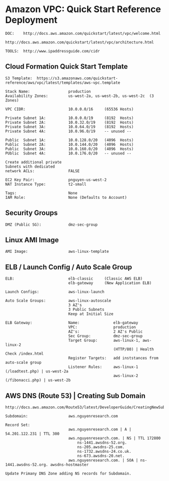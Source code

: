 
# Amazon VPC: Quick Start Reference Deployment

    DOC:    http://docs.aws.amazon.com/quickstart/latest/vpc/welcome.html
            http://docs.aws.amazon.com/quickstart/latest/vpc/architecture.html

    TOOLS:  http://www.ipaddressguide.com/cidr

## Cloud Formation Quick Start Template

    S3 Template:  https://s3.amazonaws.com/quickstart-reference/aws/vpc/latest/templates/aws-vpc.template

    Stack Name:                 production
    Availability Zones:         us-west-2a, us-west-2b, us-west-2c  (3 Zones)

    VPC CIDR:                   10.0.0.0/16     (65536 Hosts)

    Private Subnet 1A:          10.0.0.0/19     (8192  Hosts)
    Private Subnet 2A:          10.0.32.0/19    (8192  Hosts)
    Private Subnet 3A:          10.0.64.0/19    (8192  Hosts)
    Private Subnet 4A:          10.0.96.0/19    -- unused --

    Public  Subnet 1A:          10.0.128.0/20   (4096  Hosts)
    Public  Subnet 2A:          10.0.144.0/20   (4096  Hosts)
    Public  Subnet 3A:          10.0.160.0/20   (4096  Hosts)
    PUblic  Subnet 4A:          10.0.176.0/20   -- unused --

    Create additional private 
    Subnets with dedicated 
    network ACLs:               FALSE

    EC2 Key Pair:               pnguyen-us-west-2
    NAT Instance Type:          t2-small

    Tags:                       None
    IAM Role:                   None (Defaults to Account)

## Security Groups

    DMZ (Public SG):            dmz-sec-group

## Linux AMI Image

    AMI Image:                  aws-linux-template

## ELB / Launch Config / Auto Scale Group

    ELB:                        elb-classic     (Classic AWS ELB)
                                elb-gateway     (New Application ELB)

    Launch Configs:             aws-linux-launch

    Auto Scale Groups:          aws-linux-autoscale 
                                3 AZ's
                                3 Public Subnets 
                                Keep at Initial Size

    ELB Gateway:                Name:               elb-gateway
                                VPC:                production
                                AZ's:               2 AZ's Public
                                Sec Group:          dmz-sec-group      
                                Target Group:       aws-linux-1, aws-linux-2 
                                                    (HTTP/80) | Health Check /index.html
                                Register Targets:   add inststances from auto-scale group
                                Listener Rules:     aws-linux-1 (/loadtest.php) | us-west-2a
                                                    aws-linux-2 (/fibonacci.php) | us-west-2b


## AWS DNS (Route 53) | Creating Sub Domain

    http://docs.aws.amazon.com/Route53/latest/DeveloperGuide/CreatingNewSubdomain.html

    Subdomain:                  aws.nguyenresearch.com

    Record Set:
                                aws.nguyenresearch.com | A | 54.201.122.231 | TTL 300
                                aws.nguyenresearch.com. | NS | TTL 172800
                                    ns-1441.awsdns-52.org. 
                                    ns-205.awsdns-25.com. 
                                    ns-1732.awsdns-24.co.uk. 
                                    ns-673.awsdns-20.net.    
                                aws.nguyenresearch.com. | SOA | ns-1441.awsdns-52.org. awsdns-hostmaster

    Update Primany DNS Zone adding NS records for Subdomain.

                                








